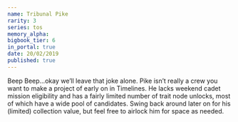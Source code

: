 ```yaml
---
name: Tribunal Pike
rarity: 3
series: tos
memory_alpha:
bigbook_tier: 6
in_portal: true
date: 20/02/2019
published: true
---
```


Beep Beep...okay we’ll leave that joke alone. Pike isn’t really a crew you want to make a project of early on in Timelines. He lacks weekend cadet mission eligibility and has a fairly limited number of trait node unlocks, most of which have a wide pool of candidates. Swing back around later on for his (limited) collection value, but feel free to airlock him for space as needed.
